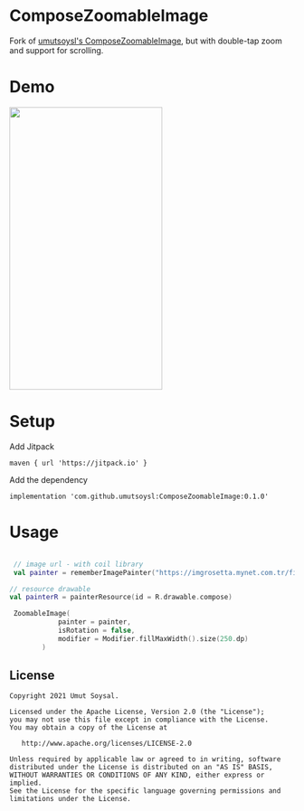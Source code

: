 # ComposeZoomableImage
Fork of [umutsoysl's ComposeZoomableImage](https://github.com/umutsoysl/ComposeZoomableImage), but with double-tap zoom and support for scrolling.

# Demo

<img src="gif/demo.gif" width="270" height="500"/>


# Setup

Add Jitpack
```
maven { url 'https://jitpack.io' }
```
Add the dependency
```
implementation 'com.github.umutsoysl:ComposeZoomableImage:0.1.0'
```


# Usage

```kotlin

 // image url - with coil library
 val painter = rememberImagePainter("https://imgrosetta.mynet.com.tr/file/12220872/12220872-1200x824.jpg")

// resource drawable
val painterR = painterResource(id = R.drawable.compose)

 ZoomableImage(
            painter = painter,
            isRotation = false,
            modifier = Modifier.fillMaxWidth().size(250.dp)
        )

```


License
--------


    Copyright 2021 Umut Soysal.

    Licensed under the Apache License, Version 2.0 (the "License");
    you may not use this file except in compliance with the License.
    You may obtain a copy of the License at

       http://www.apache.org/licenses/LICENSE-2.0

    Unless required by applicable law or agreed to in writing, software
    distributed under the License is distributed on an "AS IS" BASIS,
    WITHOUT WARRANTIES OR CONDITIONS OF ANY KIND, either express or implied.
    See the License for the specific language governing permissions and
    limitations under the License.
